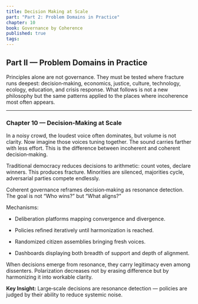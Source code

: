 ```yaml
---
title: Decision Making at Scale
part: "Part 2: Problem Domains in Practice"
chapter: 10
book: Governance by Coherence
published: true
tags:
---
```

## Part II — Problem Domains in Practice

Principles alone are not governance. They must be tested where fracture runs deepest: decision‑making, economics, justice, culture, technology, ecology, education, and crisis response. What follows is not a new philosophy but the same patterns applied to the places where incoherence most often appears.

---

### Chapter 10 — Decision‑Making at Scale

In a noisy crowd, the loudest voice often dominates, but volume is not clarity. Now imagine those voices tuning together. The sound carries farther with less effort. This is the difference between incoherent and coherent decision‑making.

Traditional democracy reduces decisions to arithmetic: count votes, declare winners. This produces fracture. Minorities are silenced, majorities cycle, adversarial parties compete endlessly.

Coherent governance reframes decision‑making as resonance detection. The goal is not “Who wins?” but “What aligns?”

Mechanisms:

- Deliberation platforms mapping convergence and divergence.
    
- Policies refined iteratively until harmonization is reached.
    
- Randomized citizen assemblies bringing fresh voices.
    
- Dashboards displaying both breadth of support and depth of alignment.
    

When decisions emerge from resonance, they carry legitimacy even among dissenters. Polarization decreases not by erasing difference but by harmonizing it into workable clarity.

**Key Insight:** Large‑scale decisions are resonance detection — policies are judged by their ability to reduce systemic noise.